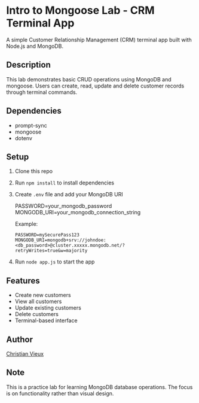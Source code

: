 # Intro to Mongoose Lab - CRM Terminal App

A simple Customer Relationship Management (CRM) terminal app built with Node.js and MongoDB.

## Description
This lab demonstrates basic CRUD operations using MongoDB and mongoose. Users can create, read, update and delete customer records through terminal commands.

## Dependencies
- prompt-sync
- mongoose
- dotenv 

## Setup
1. Clone this repo
2. Run `npm install` to install dependencies
3. Create `.env` file and add your MongoDB URI

    PASSWORD=your_mongodb_password
    MONGODB_URI=your_mongodb_connection_string

    Example:
    ```
    PASSWORD=mySecurePass123
    MONGODB_URI=mongodb+srv://johndoe:<db_password>@cluster.xxxxx.mongodb.net/?retryWrites=true&w=majority

4. Run `node app.js` to start the app

## Features
- Create new customers
- View all customers 
- Update existing customers
- Delete customers
- Terminal-based interface

## Author
[Christian Vieux](https://github.com/christianvieux)

## Note
This is a practice lab for learning MongoDB database operations. The focus is on functionality rather than visual design.